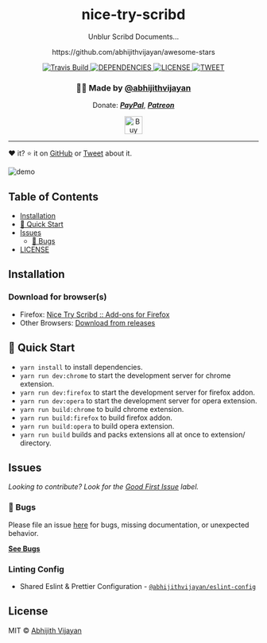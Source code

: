 <h1 align="center">nice-try-scribd</h1>
<p align="center">Unblur Scribd Documents...</p>
<p align="center">https://github.com/abhijithvijayan/awesome-stars</p>
<div align="center">
  <a href="https://travis-ci.com/abhijithvijayan/nice-try-scribd">
    <img src="https://travis-ci.com/abhijithvijayan/nice-try-scribd.svg?branch=main" alt="Travis Build" />
  </a>
  </a>
  <a href="https://david-dm.org/abhijithvijayan/nice-try-scribd">
    <img src="https://img.shields.io/david/abhijithvijayan/nice-try-scribd.svg?colorB=orange" alt="DEPENDENCIES" />
  </a>
  <a href="https://github.com/abhijithvijayan/nice-try-scribd/blob/main/license">
    <img src="https://img.shields.io/github/license/abhijithvijayan/nice-try-scribd.svg" alt="LICENSE" />
  </a>
  <a href="https://twitter.com/intent/tweet?text=Check%20out%20nice-try-scribd%21%20by%20%40_abhijithv%0A%0AUnblur%20Scribd%20Documents...%0Ahttps%3A%2F%2Fgithub.com%2Fabhijithvijayan%2Fnice-try-scribd%0A%0A%23chrome%20%23unblur%20%23scribd%20%23firefox%20%23javascript">
     <img src="https://img.shields.io/twitter/url/http/shields.io.svg?style=social" alt="TWEET" />
  </a>
</div>
<h3 align="center">🙋‍♂️ Made by <a href="https://twitter.com/_abhijithv">@abhijithvijayan</a></h3>
<p align="center">
  Donate:
  <a href="https://www.paypal.me/iamabhijithvijayan" target='_blank'><i><b>PayPal</b></i></a>,
  <a href="https://www.patreon.com/abhijithvijayan" target='_blank'><i><b>Patreon</b></i></a>
</p>
<p align="center">
  <a href='https://www.buymeacoffee.com/abhijithvijayan' target='_blank'>
    <img height='36' style='border:0px;height:36px;' src='https://bmc-cdn.nyc3.digitaloceanspaces.com/BMC-button-images/custom_images/orange_img.png' border='0' alt='Buy Me a Coffee' />
  </a>
</p>
<hr />

❤️ it? ⭐️ it on [GitHub](https://github.com/abhijithvijayan/nice-try-scribd/stargazers) or [Tweet](https://twitter.com/intent/tweet?text=Check%20out%20nice-try-scribd%21%20by%20%40_abhijithv%0A%0AUnblur%20Scribd%20Documents...%0Ahttps%3A%2F%2Fgithub.com%2Fabhijithvijayan%2Fnice-try-scribd%0A%0A%23chrome%20%23unblur%20%23scribd%20%23firefox%20%23javascript) about it.

![demo](demo.png)

## Table of Contents

- [Installation](#installation)
- [🚀 Quick Start](#🚀-quick-start)
- [Issues](#issues)
  - [🐛 Bugs](#-bugs)
- [LICENSE](#license)

## Installation

### Download for browser(s)

- Firefox: [Nice Try Scribd :: Add-ons for Firefox](https://addons.mozilla.org/en-US/firefox/addon/nice-try-scribd/)
- Other Browsers: [Download from releases](https://github.com/abhijithvijayan/nice-try-scribd/releases)

## 🚀 Quick Start

- `yarn install` to install dependencies.
- `yarn run dev:chrome` to start the development server for chrome extension.
- `yarn run dev:firefox` to start the development server for firefox addon.
- `yarn run dev:opera` to start the development server for opera extension.
- `yarn run build:chrome` to build chrome extension.
- `yarn run build:firefox` to build firefox addon.
- `yarn run build:opera` to build opera extension.
- `yarn run build` builds and packs extensions all at once to extension/ directory.

## Issues

_Looking to contribute? Look for the [Good First Issue](https://github.com/abhijithvijayan/nice-try-scribd/issues?q=is%3Aissue+is%3Aopen+sort%3Aupdated-desc+label%3A%22good+first+issue%22)
label._

### 🐛 Bugs

Please file an issue [here](https://github.com/abhijithvijayan/nice-try-scribd/issues/new) for bugs, missing documentation, or unexpected behavior.

[**See Bugs**](https://github.com/abhijithvijayan/nice-try-scribd/issues?q=is%3Aissue+is%3Aopen+sort%3Aupdated-desc+label%3A%22type%3A+bug%22)

### Linting Config

- Shared Eslint & Prettier Configuration - [`@abhijithvijayan/eslint-config`](https://www.npmjs.com/package/@abhijithvijayan/eslint-config)

## License

MIT © [Abhijith Vijayan](https://abhijithvijayan.in)
